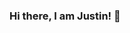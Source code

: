 ### Hi there, I am Justin! 👋

<!--
**justin-mavity/justin-mavity** is a ✨ _special_ ✨ repository because its `README.md` (this file) appears on your GitHub profile.

Here are some ideas to get you started:

- 🔭 I’m currently working on ... Refactoring a build week project, I worked on while attending Lambda School!
- 🌱 I’m currently learning ... Data Structures and Algorithms via code challenges in JS, Python, and Java. 
- 💬 Ask me about ... Anything!
- 📫 How to reach me: ... [Email](justinmavity102186@gmail.com), [LinkedIn](http://linkedin.com/in/justin-mavity)
- 😄 Pronouns: ... He/Him
- ⚡ Fun fact: ... While servering in the military I jumped out of a C-130 and C-17's! 
-->

